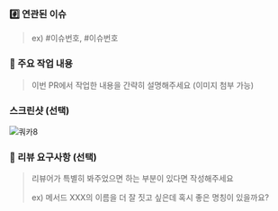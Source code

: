 ### #️⃣ 연관된 이슈

> ex) #이슈번호, #이슈번호

### 📝 주요 작업 내용

> 이번 PR에서 작업한 내용을 간략히 설명해주세요 (이미지 첨부 가능)

### 스크린샷 (선택)
![쿼카8](https://github.com/pknu-wap/2024-1_App1/assets/144558971/eb4f46a5-f2ba-4ec2-a6ab-238741b1659e)


### 💬 리뷰 요구사항 (선택)

> 리뷰어가 특별히 봐주었으면 하는 부분이 있다면 작성해주세요
>
> ex) 메서드 XXX의 이름을 더 잘 짓고 싶은데 혹시 좋은 명칭이 있을까요?
